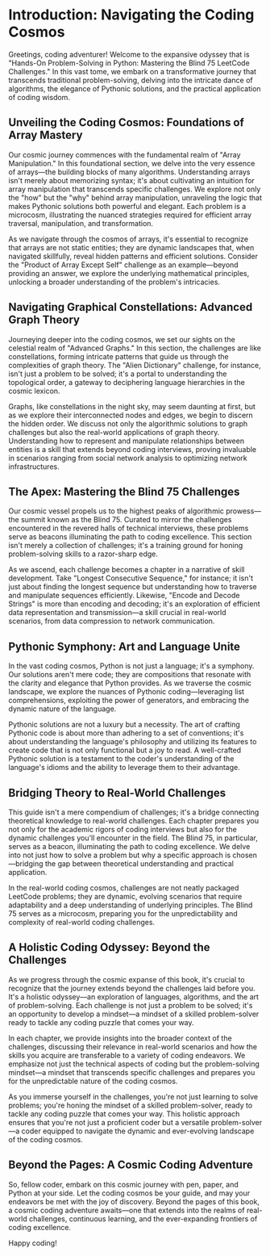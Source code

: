 # Introduction: Navigating the Coding Cosmos

Greetings, coding adventurer! Welcome to the expansive odyssey that is "Hands-On Problem-Solving in Python: Mastering the Blind 75 LeetCode Challenges." In this vast tome, we embark on a transformative journey that transcends traditional problem-solving, delving into the intricate dance of algorithms, the elegance of Pythonic solutions, and the practical application of coding wisdom.

## Unveiling the Coding Cosmos: Foundations of Array Mastery

Our cosmic journey commences with the fundamental realm of "Array Manipulation." In this foundational section, we delve into the very essence of arrays—the building blocks of many algorithms. Understanding arrays isn't merely about memorizing syntax; it's about cultivating an intuition for array manipulation that transcends specific challenges. We explore not only the "how" but the "why" behind array manipulation, unraveling the logic that makes Pythonic solutions both powerful and elegant. Each problem is a microcosm, illustrating the nuanced strategies required for efficient array traversal, manipulation, and transformation.

As we navigate through the cosmos of arrays, it's essential to recognize that arrays are not static entities; they are dynamic landscapes that, when navigated skillfully, reveal hidden patterns and efficient solutions. Consider the "Product of Array Except Self" challenge as an example—beyond providing an answer, we explore the underlying mathematical principles, unlocking a broader understanding of the problem's intricacies.

## Navigating Graphical Constellations: Advanced Graph Theory

Journeying deeper into the coding cosmos, we set our sights on the celestial realm of "Advanced Graphs." In this section, the challenges are like constellations, forming intricate patterns that guide us through the complexities of graph theory. The "Alien Dictionary" challenge, for instance, isn't just a problem to be solved; it's a portal to understanding the topological order, a gateway to deciphering language hierarchies in the cosmic lexicon.

Graphs, like constellations in the night sky, may seem daunting at first, but as we explore their interconnected nodes and edges, we begin to discern the hidden order. We discuss not only the algorithmic solutions to graph challenges but also the real-world applications of graph theory. Understanding how to represent and manipulate relationships between entities is a skill that extends beyond coding interviews, proving invaluable in scenarios ranging from social network analysis to optimizing network infrastructures.

## The Apex: Mastering the Blind 75 Challenges

Our cosmic vessel propels us to the highest peaks of algorithmic prowess—the summit known as the Blind 75. Curated to mirror the challenges encountered in the revered halls of technical interviews, these problems serve as beacons illuminating the path to coding excellence. This section isn't merely a collection of challenges; it's a training ground for honing problem-solving skills to a razor-sharp edge.

As we ascend, each challenge becomes a chapter in a narrative of skill development. Take "Longest Consecutive Sequence," for instance; it isn't just about finding the longest sequence but understanding how to traverse and manipulate sequences efficiently. Likewise, "Encode and Decode Strings" is more than encoding and decoding; it's an exploration of efficient data representation and transmission—a skill crucial in real-world scenarios, from data compression to network communication.

## Pythonic Symphony: Art and Language Unite

In the vast coding cosmos, Python is not just a language; it's a symphony. Our solutions aren't mere code; they are compositions that resonate with the clarity and elegance that Python provides. As we traverse the cosmic landscape, we explore the nuances of Pythonic coding—leveraging list comprehensions, exploiting the power of generators, and embracing the dynamic nature of the language.

Pythonic solutions are not a luxury but a necessity. The art of crafting Pythonic code is about more than adhering to a set of conventions; it's about understanding the language's philosophy and utilizing its features to create code that is not only functional but a joy to read. A well-crafted Pythonic solution is a testament to the coder's understanding of the language's idioms and the ability to leverage them to their advantage.

## Bridging Theory to Real-World Challenges

This guide isn't a mere compendium of challenges; it's a bridge connecting theoretical knowledge to real-world challenges. Each chapter prepares you not only for the academic rigors of coding interviews but also for the dynamic challenges you'll encounter in the field. The Blind 75, in particular, serves as a beacon, illuminating the path to coding excellence. We delve into not just how to solve a problem but why a specific approach is chosen—bridging the gap between theoretical understanding and practical application.

In the real-world coding cosmos, challenges are not neatly packaged LeetCode problems; they are dynamic, evolving scenarios that require adaptability and a deep understanding of underlying principles. The Blind 75 serves as a microcosm, preparing you for the unpredictability and complexity of real-world coding challenges.

## A Holistic Coding Odyssey: Beyond the Challenges

As we progress through the cosmic expanse of this book, it's crucial to recognize that the journey extends beyond the challenges laid before you. It's a holistic odyssey—an exploration of languages, algorithms, and the art of problem-solving. Each challenge is not just a problem to be solved; it's an opportunity to develop a mindset—a mindset of a skilled problem-solver ready to tackle any coding puzzle that comes your way.

In each chapter, we provide insights into the broader context of the challenges, discussing their relevance in real-world scenarios and how the skills you acquire are transferable to a variety of coding endeavors. We emphasize not just the technical aspects of coding but the problem-solving mindset—a mindset that transcends specific challenges and prepares you for the unpredictable nature of the coding cosmos.

As you immerse yourself in the challenges, you're not just learning to solve problems; you're honing the mindset of a skilled problem-solver, ready to tackle any coding puzzle that comes your way. This holistic approach ensures that you're not just a proficient coder but a versatile problem-solver—a coder equipped to navigate the dynamic and ever-evolving landscape of the coding cosmos.

## Beyond the Pages: A Cosmic Coding Adventure

So, fellow coder, embark on this cosmic journey with pen, paper, and Python at your side. Let the coding cosmos be your guide, and may your endeavors be met with the joy of discovery. Beyond the pages of this book, a cosmic coding adventure awaits—one that extends into the realms of real-world challenges, continuous learning, and the ever-expanding frontiers of coding excellence.

Happy coding!